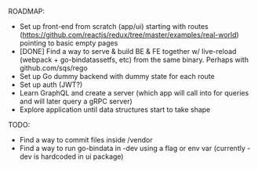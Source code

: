 ROADMAP:
- Set up front-end from scratch (app/ui) starting with routes (https://github.com/reactjs/redux/tree/master/examples/real-world) pointing to basic empty pages
- [DONE] Find a way to serve & build BE & FE together w/ live-reload (webpack + go-bindatassetfs, etc) from the same binary. Perhaps with github.com/sqs/rego
- Set up Go dummy backend with dummy state for each route
- Set up auth (JWT?)
- Learn GraphQL and create a server (which app will call into for queries and will later query a gRPC server)
- Explore application until data structures start to take shape

TODO:
- Find a way to commit files inside /vendor
- Find a way to run go-bindata in -dev using a flag or env var (currently -dev is hardcoded in ui package)
